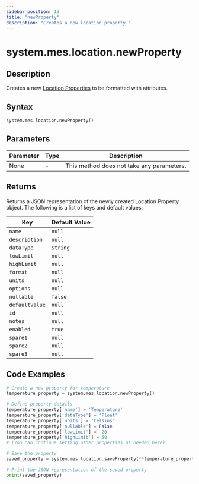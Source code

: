 ```yaml
---
sidebar_position: 15
title: "newProperty"
description: "Creates a new location property."
---
```


# system.mes.location.newProperty

## Description

Creates a new [Location Properties](../../data-model/location-model/location-property) to be formatted with attributes.

## Syntax
```python
system.mes.location.newProperty()
```

## Parameters

| Parameter | Type | Description                               |
|-----------|------|-------------------------------------------|
| None      | -    | This method does not take any parameters. |

## Returns

Returns a JSON representation of the newly created Location Property object. The following is a list of keys and default values:

| Key              | Default Value    |
|------------------|------------------|
| `name`           | `null`           |
| `description`    | `null`           |
| `dataType`       | `String`         |
| `lowLimit`       | `null`           |
| `highLimit`      | `null`           |
| `format`         | `null`           |
| `units`          | `null`           |
| `options`        | `null`           |
| `nullable`       | `false`          |
| `defaultValue`   | `null`           |
| `id`             | `null`           |
| `notes`          | `null`           |
| `enabled`        | `true`           |
| `spare1`         | `null`           |
| `spare2`         | `null`           |
| `spare3`         | `null`           |

## Code Examples

```python
# Create a new property for temperature
temperature_property = system.mes.location.newProperty()

# Define property details
temperature_property['name'] = 'Temperature'
temperature_property['dataType'] = 'Float'
temperature_property['units'] = 'Celsius'
temperature_property['nullable'] = False
temperature_property['lowLimit'] = -20
temperature_property['highLimit'] = 50
# (You can continue setting other properties as needed here)

# Save the property
saved_property = system.mes.location.saveProperty(**temperature_property)

# Print the JSON representation of the saved property
print(saved_property)
```